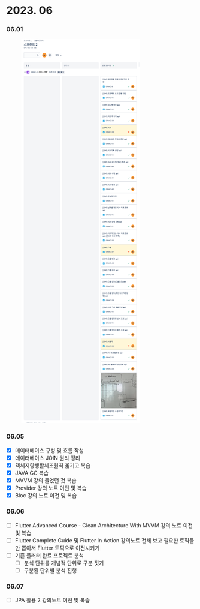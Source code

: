 # 2023. 06

### 06.01

<figure><img src="../../.gitbook/assets/image (24) (1).png" alt=""><figcaption></figcaption></figure>

### 06.05

* [x] 데이터베이스 구성 및 흐름 작성
* [x] 데이터베이스 JOIN 원리 정리
* [x] 객체지향생활체조원칙 옮기고 복습
* [x] JAVA GC 복습
* [x] MVVM 강의 들었던 것 복습
* [x] Provider 강의 노트 이전 및 복습
* [x] Bloc 강의 노트 이전 및 복습

### 06.06

* [ ] Flutter Advanced Course - Clean Architecture With MVVM 강의 노트 이전 및 복습
* [ ] Flutter Complete Guide 및 Flutter In Action 강의노트 전체 보고 필요한 토픽들만 뽑아서 Flutter 토픽으로 이전시키기
* [ ] 기존 플러터 완료 프로젝트 분석
  * [ ] 분석 단위를 개념적 단위로 구분 짓기
  * [ ] 구분된 단위별 분석 진행

### 06.07&#x20;

* [ ] JPA 활용 2 강의노트 이전 및 복습
